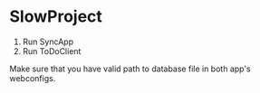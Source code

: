 # SlowProject

1. Run SyncApp
2. Run ToDoClient

Make sure that you have valid path to database file in both app's webconfigs.
